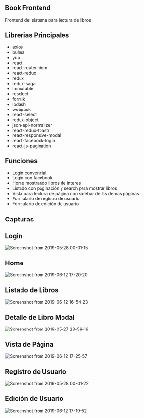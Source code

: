 
## Book Frontend
Frontend del sistema para lectura de libros

## Librerias Principales

- axios
- bulma
- yup
- react
- react-router-dom
- react-redux
- redux
- redux-saga
- immutable
- reselect
- formik
- lodash
- webpack
- react-select
- redux-object
- json-api-normalizer
- react-redux-toastr
- react-responsive-modal
- react-facebook-login
- react-js-pagination


## Funciones

- Login convencial
- Login con facebook
- Home mostrando libros de interes
- Listado con paginación y search para mostrar libros
- Vista para lectura de página con sidebar de las demas páginas
- Formulario de registro de usuario
- Formulario de edición de usuario


## Capturas

## Login

![Screenshot from 2019-05-28 00-01-15](https://user-images.githubusercontent.com/9289120/59386336-6b541880-8d34-11e9-98fd-d64bebd0b176.png)

## Home

![Screenshot from 2019-06-12 17-20-20](https://user-images.githubusercontent.com/9289120/59387813-161a0600-8d38-11e9-8c47-2d63dc67d592.png)

## Listado de Libros

![Screenshot from 2019-06-12 16-54-23](https://user-images.githubusercontent.com/9289120/59386443-ace4c380-8d34-11e9-8a4a-da4450467c26.png)

## Detalle de Libro Modal

![Screenshot from 2019-05-27 23-59-16](https://user-images.githubusercontent.com/9289120/59386734-6e9bd400-8d35-11e9-82f0-37fee9845b0e.png)


## Vista de Página

![Screenshot from 2019-06-12 17-25-57](https://user-images.githubusercontent.com/9289120/59387689-cfc4a700-8d37-11e9-8058-1778f554def9.png)

## Registro de Usuario

![Screenshot from 2019-05-28 00-01-22](https://user-images.githubusercontent.com/9289120/59386628-24b2ee00-8d35-11e9-9fa5-8fb064018c49.png)

## Edición de Usuario

![Screenshot from 2019-06-12 17-19-52](https://user-images.githubusercontent.com/9289120/59387883-54172a00-8d38-11e9-95e6-47fa06ae3a4f.png)





